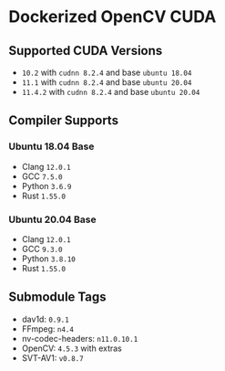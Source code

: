 # Dockerized OpenCV CUDA

## Supported CUDA Versions

- `10.2` with `cudnn 8.2.4` and base `ubuntu 18.04`
- `11.1` with `cudnn 8.2.4` and base `ubuntu 20.04`
- `11.4.2` with `cudnn 8.2.4` and base `ubuntu 20.04`

## Compiler Supports

### Ubuntu 18.04 Base

- Clang `12.0.1`
- GCC `7.5.0`
- Python `3.6.9`
- Rust `1.55.0`

### Ubuntu 20.04 Base

- Clang `12.0.1`
- GCC `9.3.0`
- Python `3.8.10`
- Rust `1.55.0`

## Submodule Tags

- dav1d: `0.9.1`
- FFmpeg: `n4.4`
- nv-codec-headers: `n11.0.10.1`
- OpenCV: `4.5.3` with extras
- SVT-AV1: `v0.8.7`
